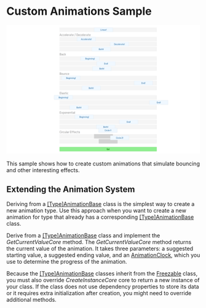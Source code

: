 # Custom Animations Sample

![Screenshot](https://github.com/Noesis/Noesis.github.io/blob/master/NoesisGUI/Samples/CustomAnimation/Screenshot.png)

This sample shows how to create custom animations that simulate bouncing and other interesting effects.

Extending the Animation System
------------------------------

Deriving from a [[Type]AnimationBase](https://www.noesisengine.com/docs/Gui.Animation._AnimationTimeline.html) class is the simplest way to create a new animation type. Use this approach when you want to create a new animation for type that already has a corresponding [[Type]AnimationBase](https://www.noesisengine.com/docs/Gui.Animation._AnimationTimeline.html) class.

Derive from a [[Type]AnimationBase](https://www.noesisengine.com/docs/Gui.Animation._AnimationTimeline.html) class and implement the *GetCurrentValueCore* method. The *GetCurrentValueCore* method returns the current value of the animation. It takes three parameters: a suggested starting value, a suggested ending value, and an [AnimationClock](https://www.noesisengine.com/docs/Gui.Animation._AnimationClock.html), which you use to determine the progress of the animation.

Because the [[Type]AnimationBase](https://www.noesisengine.com/docs/Gui.Animation._AnimationTimeline.html) classes inherit from the [Freezable](https://www.noesisengine.com/docs/Gui.DependencySystem._Freezable.html) class, you must also override *CreateInstanceCore* core to return a new instance of your class. If the class does not use dependency properties to store its data or it requires extra initialization after creation, you might need to override additional methods.
